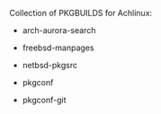 Collection of PKGBUILDS for Achlinux:

- arch-aurora-search

- freebsd-manpages

- netbsd-pkgsrc

- pkgconf

- pkgconf-git
